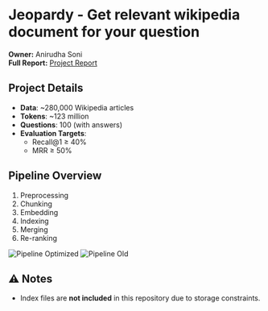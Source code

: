 # Jeopardy - Get relevant wikipedia document for your question

**Owner:** Anirudha Soni  
**Full Report:** [Project Report](https://docs.google.com/document/d/1hGXzrfwM0spRU-2zFPhOaqKzWD7p_7kgl-mSVvFfges/edit?usp=sharing)

## Project Details

- **Data**: ~280,000 Wikipedia articles  
- **Tokens**: ~123 million  
- **Questions**: 100 (with answers)  
- **Evaluation Targets**:  
  - Recall@1 ≥ 40%  
  - MRR ≥ 50%

## Pipeline Overview

1. Preprocessing
2. Chunking
3. Embedding
4. Indexing
5. Merging
6. Re-ranking

 ![Pipeline Optimized](https://drive.google.com/file/d/1aY0dGBn_j_slWIhBEPjTS4Zby28CgdZq/view?usp=sharing)
 ![Pipeline Old](https://drive.google.com/file/d/1dr43CGHaHrbiSJdre1fjeeUZeFBF3Nd5/view?usp=sharing)

## ⚠️ Notes

- Index files are **not included** in this repository due to storage constraints.
